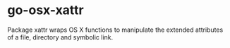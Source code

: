 go-osx-xattr
============

Package xattr wraps OS X functions to manipulate the extended attributes of a file, directory and symbolic link.